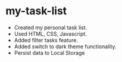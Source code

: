 # my-task-list

* Created my personal task list.
* Used HTML, CSS, Javascript.
* Added filter tasks feature.
* Added switch to dark theme functionality.
* Persist data to Local Storage 


